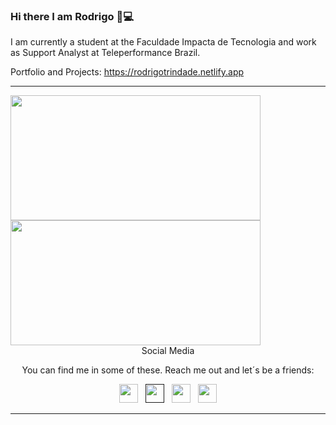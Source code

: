 ### Hi there I am Rodrigo 👋:computer: 

I am currently a student at the Faculdade Impacta de Tecnologia and work as Support Analyst at Teleperformance Brazil.


Portfolio and Projects: https://rodrigotrindade.netlify.app

---
<div style="display:flex; flex-direction: row; flex-wrap: wrap; justify-content: space-between">
  <div>
      <a href="https://github.com/vanpyre?tab=repositories">
        <img align="left" src="https://github-readme-stats.vercel.app/api/top-langs/?username=vanpyre&layout=compact&count_private=true" width="400" height="200"/>
      </a>
  </div>

  <div >
      <a href="(https://github-readme-stats.vercel.app/api?username=vanpyre&show_icons=true">
        <img align="left" src="https://github-readme-stats.vercel.app/api?username=vanpyre&show_icons=true" width="400" height="200"/>
      </a>
  </div>
</div>



<div style="text-align: center; margin-inline: 2px; font-style: bolder;">Social Media</div>

<p align="center"style="text-align: center; margin-inline: 2px; font-style: bold;">You can find me in some of these. Reach me out and let´s be a friends:</p>



<p align='center'>
<a href="https://www.freecodecamp.org/rodrigomacade"><img height="30" src="https://raw.githubusercontent.com/gist/Deftwun/e3756a8b518cbb354425/raw/6584db8babd6cbc4ecb35ed36f0d184a506b979e/free-code-camp-logo.svg"></a>&nbsp;&nbsp;
<a href=""><img height="30" src="https://github.com/WaylonWalker/WaylonWalker/blob/main/icon/twitter.png?raw=true"></a>&nbsp;&nbsp;
<a href="https://www.instagram.com/elirod.py/" ><img height="30" src="https://user-images.githubusercontent.com/37451620/118635309-cfe24280-b7a9-11eb-89fd-55e69345e871.png?raw=true"></a>&nbsp;&nbsp;
<a href="https://www.linkedin.com/in/rodrigo-trindade-b05b73203/"><img height="30" src="https://github.com/WaylonWalker/WaylonWalker/blob/main/icon/linkedin.png?raw=true"></a>

---
